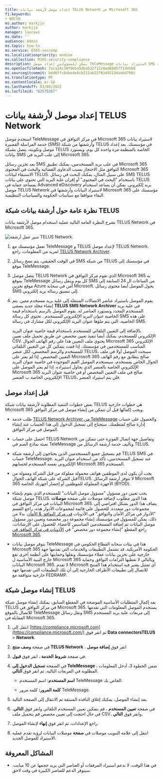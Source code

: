 ```yaml
---
title: إعداد موصل لأرشفة بيانات TELUS Network في Microsoft 365
f1.keywords:
- NOCSH
ms.author: markjjo
author: markjjo
manager: laurawi
ms.date: ''
audience: Admin
ms.topic: how-to
ms.service: O365-seccomp
ms.localizationpriority: medium
ms.collection: M365-security-compliance
description: يمكن للمسؤولين إعداد موصل TeleMessage لاستيراد بيانات SMS وأرشفتها من شبكة TELUS في Microsoft 365. يتيح لك ذلك أرشفة البيانات من مصادر بيانات جهة خارجية في Microsoft 365 بحيث يمكنك استخدام ميزات التوافق مثل احتجاز قانوني والبحث في المحتوى ونهج الاستبقاء لإدارة بيانات  جهة خارجية في مؤسستك.
ms.openlocfilehash: 7aca24c39f9eba5dba532f1224ad68d5ff1d4568
ms.sourcegitcommit: bdd6ffc6ebe4e6cb212ab22793d9513dae6d798c
ms.translationtype: MT
ms.contentlocale: ar-SA
ms.lasthandoff: 03/08/2022
ms.locfileid: "63575267"
---
```

# <a name="set-up-a-connector-to-archive-telus-network-data"></a>إعداد موصل لأرشفة بيانات TELUS Network

استخدم موصل TeleMessage في مركز التوافق في Microsoft 365 لاستيراد بيانات خدمة المراسلة القصيرة (SMS) وأرشفتها من شبكة TELUS في مؤسستك. بعد إعداد موصل وتكوينه، يتصل بشبكة TELUS الخاصة بالمنظمة مرة واحدة كل يوم، ويستورد بيانات SMS إلى علب البريد في Microsoft 365.

بعد تخزين رسائل SMS في علب بريد المستخدمين، يمكنك تطبيق Microsoft 365 التوافق مثل الاحتجاز بسبب الدعاوى القضائية والبحث في المحتوى Microsoft 365 الاستبقاء لبيانات TELUS. على سبيل المثال، يمكنك البحث في رسائل SMS TELUS باستخدام "البحث في المحتوى" أو إقران علبة البريد التي تحتوي على بيانات TELUS بمساعد حماية في Advanced eDiscovery بريد إلكتروني. يمكن أن يساعد استخدام موصل TELUS Network لاستيراد البيانات وأرشفتها في Microsoft 365 مؤسستك على البقاء متوافقا مع سياسات الحكومة والسياسات التنظيمية.

## <a name="overview-of-archiving-telus-network-data"></a>نظرة عامة حول أرشفة بيانات شبكة TELUS

تشرح النظرة العامة التالية عملية استخدام موصل لأرشفة بيانات TELUS Network في Microsoft 365.

![سير عمل أرشفة TELUS Network.](../media/TelusNetworkConnectorWorkflow.png)

1. تعمل مؤسستك مع TeleMessage و TELUS لإعداد موصل TELUS Network. لمزيد من المعلومات، راجع [TELUS Network Archiver](https://www.telemessage.com/office365-activation-for-telus-network-archiver/).

2. في الوقت الحقيقي، يتم نسخ رسائل SMS من شبكة TELUS في مؤسستك إلى موقع TeleMessage.

3. يتصل موصل TELUS Network الذي تقوم مركز التوافق في Microsoft 365 به بموقع TeleMessage كل يوم وينقل رسائل SMS من الساعات ال 24 السابقة إلى موقع تخزين Azure آمن في سحابة Microsoft. يحول الموصل أيضا محتوى رسائل SMS إلى تنسيق رسالة بريد إلكتروني.

4. يقوم الموصل باستيراد عناصر الاتصالات المتنقلة إلى علبة بريد مستخدم معين. يتم إنشاء مجلد جديد يسمى **TELUS SMS Network Archiver** في علبة بريد المستخدم المحدد وتستورد العناصر له. يقوم الموصل بالرسم باستخدام قيمة الخاصية *عنوان البريد الإلكتروني للمستخدم* . تحتوي كل رسالة SMS على هذه الخاصية، التي يتم ملؤها عنوان البريد الإلكتروني لكل مشارك في رسالة SMS.

   بالإضافة إلى التعيين التلقائي للمستخدم باستخدام قيمة خاصية عنوان البريد الإلكتروني  للمستخدم، يمكنك أيضا تنفيذ تعيين مخصص عن طريق تحميل ملف تعيين CSV. يحتوي ملف التعيين هذا على رقم الهاتف الجوال Microsoft 365 الإلكتروني المناسب للمستخدمين في مؤسستك. إذا قمت بتمكين كل من التعيين التلقائي للمستخدم والرسم المخصص، لكل عنصر TELUS، سيبحث الموصل أولا في ملف التعيين المخصص. إذا لم يعثر على Microsoft 365 صالح يتطابق مع رقم الهاتف الجوال الخاص بمستخدم، سيستخدم الموصل القيم الموجودة في خاصية عنوان البريد الإلكتروني الخاصة بالعنصر الذي يحاول استيراده. إذا لم يعثر الموصل على Microsoft 365 صالح في ملف التعيين المخصص أو في خاصية عنوان البريد الإلكتروني الخاصة ب العنصر TELUS، فلن يتم استيراد العنصر.

## <a name="before-you-set-up-a-connector"></a>قبل إعداد موصل

بعض خطوات التنفيذ المطلوبة لأرشفة بيانات شبكة TELUS هي خطوات خارجية Microsoft 365 ويجب إكمالها قبل أن تتمكن من إنشاء موصل في مركز التوافق.

- طلب خدمة [TELUS Network Archiver من TeleMessage](https://www.telemessage.com/mobile-archiver/order-mobile-archiver-for-o365) والحصول على حساب إدارة صالح لمنظمتك. ستحتاج إلى تسجيل الدخول إلى هذا الحساب عند إنشاء الموصل في مركز التوافق.

- احصل على حساب TELUS Network وتفاصيل جهة اتصال الفوترة حتى تتمكن من تعبئة نماذج الضم في TeleMessage وتأليف خدمة أرشفة الرسائل من TELUS.

- قم بتسجيل جميع المستخدمين الذين يحتاجون إلى أرشفة شبكة TELUS SMS في حساب TeleMessage. عند تسجيل المستخدمين، تأكد من استخدام عنوان البريد الإلكتروني نفسه المستخدم لحسابهم Microsoft 365 المستخدم.

- يجب أن يكون لدى الموظفين هواتف محمولة مملوكة من قبل الشركة وممولة من قبل الشركة على شبكة الهاتف الجوالTELUS. لا تتوفر أرشفة الرسائل Microsoft 365 الأجهزة المملوكة للموظفين أو إحضار أجهزتك الخاصة (BYOD).

- يجب تعيين دور مسؤول "مسؤول موصل البيانات" للمستخدم الذي يقوم بإنشاء موصل شبكة TELUS. هذا الدور مطلوب لإضافة موصلات على صفحة **موصلات** البيانات في مركز التوافق في Microsoft 365. يضاف هذا الدور بشكل افتراضي إلى مجموعات دور متعددة. للحصول على قائمة لمجموعات الأدوار هذه، راجع القسم "الأدوار في مراكز الأمان والتوافق" في الأذونات [في مركز التوافق & الأمان](../security/office-365-security/permissions-in-the-security-and-compliance-center.md#roles-in-the-security--compliance-center). بدلا من ذلك، يمكن للمسؤول في مؤسستك إنشاء مجموعة دور مخصصة وتعيين دور مسؤول موصل البيانات ثم إضافة المستخدمين المناسبين كأعضاء. للحصول على الإرشادات، راجع المقطع "إنشاء مجموعة دور مخصص" في [الأذونات في مركز التوافق في Microsoft 365](microsoft-365-compliance-center-permissions.md#create-a-custom-role-group).

- يتوفر موصل بيانات TeleMessage هذا في بيئات سحابة القطاع الحكومي في Microsoft 365 الحكومة الأمريكية. قد تشتمل التطبيقات والخدمات التي تقدمها جهة خارجية على تخزين بيانات عملاء مؤسستك ونقلها وحمايتها على أنظمة أخرى تقع خارج البنية الأساسية ل Microsoft 365 وبالتالي لا تغطيها التزامات التوافق وحماية البيانات Microsoft 365. لا تقدم Microsoft أي تمثيل يشير فيه استخدام هذا المنتج للاتصال إلى تطبيقات  الأطراف الخارجية إلى أن تلك التطبيقات التي تقدمها جهة خارجية متوافقة مع FEDRAMP.

## <a name="create-a-telus-network-connector"></a>إنشاء موصل شبكة TELUS

بعد إكمال المتطلبات الأساسية الموضحة في المقطع السابق، يمكنك إنشاء موصل شبكة TELUS في مركز التوافق في Microsoft 365. يستخدم الموصل المعلومات التي تقدمها للاتصال بالموقع TeleMessage ونقل رسائل SMS إلى مربعات علبة بريد المستخدم المقابلة في Microsoft 365.

1. انتقل إلى [https://compliance.microsoft.com](https://compliance.microsoft.com/) ثم انقر فوق **Data connectorsTELUS** >  **Network**.

2. في صفحة **وصف منتج TELUS Network** ، انقر فوق **إضافة موصل**

3. في صفحة **شروط الخدمة** ، انقر فوق **قبول**.

4. في الصفحة **تسجيل الدخول إلى TeleMessage** ، ضمن الخطوة 3، أدخل المعلومات المطلوبة في المربعات التالية، ثم انقر فوق **التالي**.

   - **اسم المستخدم:** اسم المستخدم TeleMessage الخاص بك.

   - **كلمة المرور:** كلمة مرور TeleMessage.

5. بعد إنشاء الموصل، يمكنك إغلاق النافذة المنبثقة ثم الانتقال إلى الصفحة التالية.

6. في صفحة **تعيين المستخدم** ، قم بتمكين تعيين المستخدم التلقائي وانقر فوق **التالي**. في حال احتجت إلى تعيين مخصص قم بتحميل ملف CSV، وانقر فوق **التالي**.

7. راجع الإعدادات، ثم انقر فوق **إنهاء** لإنشاء الموصل.

8. انتقل إلى علامة التبويب موصلات في **صفحة** موصلات البيانات لرؤية تقدم عملية الاستيراد للموصل الجديد.

## <a name="known-issues"></a>المشاكل المعروفة

- في هذا الوقت، لا ندعم استيراد المرفقات أو العناصر التي يزيد حجمها عن 10 مبايت. سيتوفر الدعم للعناصر الكبيرة في وقت لاحق.
